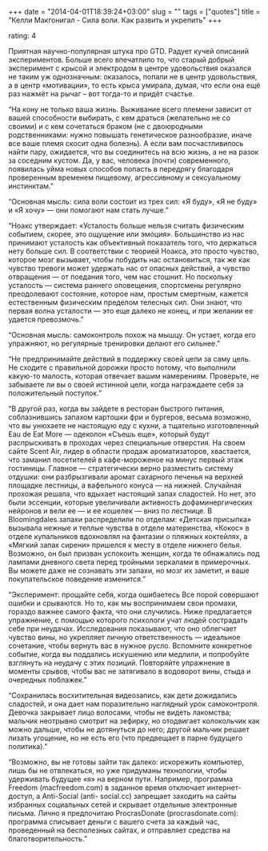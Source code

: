 +++
date = "2014-04-01T18:39:24+03:00"
slug = ""
tags = ["quotes"]
title = "Келли Макгонигал - Сила воли. Как развить и укрепить"
+++

rating: 4

Приятная научно-популярная штука про GTD. Радует кучей описаний экспериментов.
Больше всего впечатлило то, что старый добрый эксперимент с крысой и электродом
в центре удовольствия оказался не таким уж однозначным: оказалось, попали не в
центр удовольствия, а в центр «мотивации», то есть крыса умирала, думая, что
если она ещё раз нажмёт на рычаг – вот тогда-то и придёт счастье.

“На кону не только ваша жизнь. Выживание всего племени зависит от вашей
способности выбирать, с кем драться (желательно не со своими) и с кем сочетаться
браком (не с двоюродными родственниками: нужно повышать генетическое
разнообразие, иначе все ваше племя скосит одна болезнь). А если вам
посчастливилось найти пару, ожидается, что вы соединитесь на всю жизнь, а не на
разок за соседним кустом.  Да, у вас, человека (почти) современного, появилась
уйма новых способов попасть в передрягу благодаря проверенным временем пищевому,
агрессивному и сексуальному инстинктам.”

“Основная мысль: сила воли состоит из трех сил: «Я буду», «Я не буду» и «Я хочу»
— они помогают нам стать лучше.”

“Ноакс утверждает: «Усталость больше нельзя считать физическим событием, скорее,
это ощущение или эмоция». Большинство из нас принимают усталость как объективный
показатель того, что держаться нету больше сил. В соответствии с теорией Ноакса,
это просто чувство, которое мозг вызывает, чтобы побудить нас остановиться, так
же как чувство тревоги может удержать нас от опасных действий, а чувство
отвращения — от поедания того, чем нас стошнит. Но поскольку усталость — система
раннего оповещения, спортсмены регулярно преодолевают состояние, которое нам,
простым смертным, кажется естественным физическим пределом телесных сил. Они
знают, что первая волна усталости — это еще далеко не конец, и при желании ее
удается превозмочь.”

“Основная мысль: самоконтроль похож на мышцу. Он устает, когда его упражняют, но
регулярные тренировки делают его сильнее.”

“Не предпринимайте действий в поддержку своей цели за саму цель. Не сходите с
правильной дорожки просто потому, что выполнили какую-то малость, которая
отвечает вашим намерениям. Проверьте, не забываете ли вы о своей истинной цели,
когда награждаете себя за положительный поступок.”

“В другой раз, когда вы зайдете в ресторан быстрого питания, соблазнившись
запахом картошки фри и бургеров, весьма возможно, что вы унюхаете не настоящую
еду с кухни, а тщательно изготовленный Eau de Eat More — одеколон «Съешь еще»,
который будут распрыскивать в проходах через специальные отверстия. На своем
сайте Scent Air, лидер в области продаж ароматизаторов, хвастается, что заманил
посетителей в кафе-мороженое на минус первый этаж гостиницы.  Главное —
стратегически верно разместить систему отдушки: они разбрызгивали аромат
сахарного печенья на верхней площадке лестницы, а вафельного конуса — на нижней.
Случайная прохожая решала, что вдыхает настоящий запах сладостей. Но нет, это
были эссенции, которые увеличивали активность дофаминергических нейронов и вели
ее — и ее кошелек — вниз по лестнице. В Bloomingdales запахи распределили по
отделам: «Детская присыпка» вызывала нежные и теплые чувства в отделе
материнства, «Кокос» в отделе купальников вдохновлял на фантазии о пляжных
коктейлях, а «Мягкий запах сирени» пришелся к месту в отделе нижнего белья.
Возможно, он был призван успокоить женщин, когда те обнажались под лампами
дневного света перед тройными зеркалами в примерочных. Вы можете даже не
сознавать эти запахи, но мозг их заметит, и ваше покупательское поведение
изменится.”

“Эксперимент: прощайте себя, когда ошибаетесь Все порой совершают ошибки и
срываются. Но то, как мы воспринимаем свои промахи, гораздо важнее самого факта,
что они случились. Ниже предлагается упражнение, с помощью которого психологи
учат людей сострадать себе при неудачах. Исследования показывают, что оно
облегчает чувство вины, но укрепляет личную ответственность — идеальное
сочетание, чтобы вернуть вас в нужное русло. Вспомните конкретное событие, когда
вы поддались искушению или медлили, и попробуйте взглянуть на неудачу с этих
позиций. Повторяйте упражнение в моменты срывов, чтобы вас не затягивало в
водоворот вины, стыда и очередных поблажек.”

“Сохранилась восхитительная видеозапись, как дети дожидались сладостей, и она
дает нам поразительно наглядный урок самоконтроля.  Девочка закрывает лицо
волосами, чтобы не видеть лакомства; мальчик неотрывно смотрит на зефирку, но
отодвигает колокольчик как можно дальше, чтобы не дотянуться до него; другой
мальчик решает лизать угощение, но не есть его (что предвещает в парне будущего
политика).”

“Возможно, вы не готовы зайти так далеко: искорежить компьютер, лишь бы не
отвлекаться, но уже придуманы технологии, чтобы удерживать будущее «я» на верном
пути. Например, программа Freedom (macfreedom.com) в заданное время отключает
интернет-доступ, a Anti-Social (anti- social.cc) запрещает заходить на сайты
избранных социальных сетей и скрывает отдельные электронные письма. Лично я
предпочитаю ProcrasDonate (procrasdonate.com): программа списывает деньги с
вашего счета за каждый час, проведенный на бесполезных сайтах, и отправляет
средства на благотворительность.”

